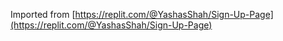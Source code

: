 Imported from [https://replit.com/@YashasShah/Sign-Up-Page](https://replit.com/@YashasShah/Sign-Up-Page)
